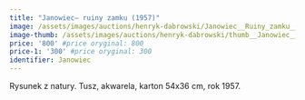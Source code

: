 ```yaml
---
title: "Janowiec– ruiny zamku (1957)"
image: /assets/images/auctions/henryk-dabrowski/Janowiec__Ruiny_zamku__1957.jpg
image-thumb: /assets/images/auctions/henryk-dabrowski/thumb__Janowiec__Ruiny_zamku__1957.jpg
price: '800' #price oryginal: 800
price-1: '300' #price oryginal: 300
identifier: Janowiec
---
```


Rysunek z natury. Tusz, akwarela, karton 54x36 cm, rok 1957.
